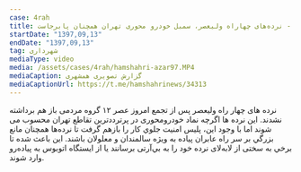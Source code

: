 ```yaml
---
case: 4rah
title: گزارش همشهری - نرده‌های چهاراه ولیعصر، سمبل خودرو محوری تهران همچنان پابرجاست
startDate: "1397,09,13"
endDate: "1397,09,13"
tag: شهرداری
mediaType: video
media: /assets/cases/4rah/hamshahri-azar97.MP4
mediaCaption: گزارش تصویری همشهری
mediaCaptionUrl: https://t.me/hamshahrinews/34313  
---
```

نرده های چهار راه ولیعصر پس از تجمع امروز عصر ۱۲ گروه مردمی باز هم برداشته نشدند. این نرده ها اگرچه نماد خودرومحوری در پرترددترین تقاطع تهران محسوب می شوند اما با وجود اين، پليس امنيت جلوي كار را بازهم گرفت تا نرده‌ها همچنان مانع بزرگي بر سر راه عابران پياده به ويژه سالمندان و معلولان باشند. اين باعث شده تا برخي به سختی از لابه‌لای نرده خود را به بي‌آرتی برسانند يا از ايستگاه اتوبوس به پياده‌رو  وارد شوند.
